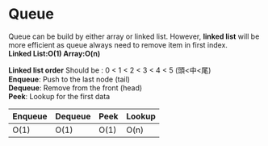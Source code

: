 # Queue

Queue can be build by either array or linked list. However, <b>linked list</b> will be more efficient as queue always need to remove item in first index. <br>
<b>Linked List:O(1) Array:O(n)</b>

<b>Linked list order</b> Should be : 0 < 1 < 2 < 3 < 4 < 5  (頭<中<尾) <br>
<b>Enqueue</b>: Push to the last node (tail) <br>
<b>Dequeue</b>: Remove from the front (head) <br>
<b>Peek</b>: Lookup for the first data



| Enqueue | Dequeue | Peek | Lookup |
|---------|---------|------|--------|
| O(1)    | O(1)    | O(1) | O(n)   |
